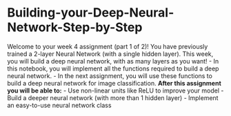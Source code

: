 # Building-your-Deep-Neural-Network-Step-by-Step
Welcome to your week 4 assignment (part 1 of 2)! You have previously trained a 2-layer Neural Network (with a single hidden layer). This week, you will build a deep neural network, with as many layers as you want!  - In this notebook, you will implement all the functions required to build a deep neural network. - In the next assignment, you will use these functions to build a deep neural network for image classification.  **After this assignment you will be able to:** - Use non-linear units like ReLU to improve your model - Build a deeper neural network (with more than 1 hidden layer) - Implement an easy-to-use neural network class
